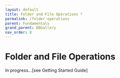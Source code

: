 ```yaml
---
layout: default
title: Folder and File Operations *
permalink: /folder-operations
parent: Fundamentals
grand_parent: DBGallery
nav_order: 8
---
```


# Folder and File Operations

In progress...[see Getting Started Guide]